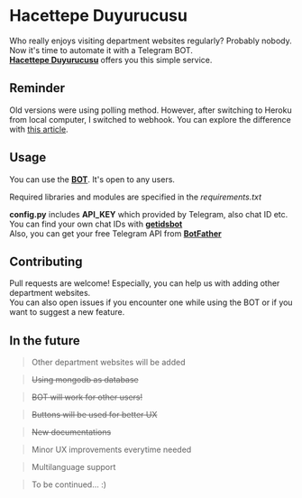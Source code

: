 # Hacettepe Duyurucusu

Who really enjoys visiting department websites regularly? Probably nobody. Now it's time to automate it with a Telegram BOT.\
**[Hacettepe Duyurucusu](t.me/HacettepeDuyurucusuBot)** offers you this simple service.

## Reminder

Old versions were using polling method. However, after switching to Heroku from local computer, I switched to webhook. You can explore the
difference with [this article](https://dzone.com/articles/evaluating-webhooks-vs-polling).

## Usage

You can use the **[BOT](t.me/HacettepeDuyurucusuBot)**. It's open to any users.

Required libraries and modules are specified in the *requirements.txt*

**config.py** includes **API_KEY** which provided by Telegram, also chat ID etc.\
You can find your own chat IDs with **[getidsbot](t.me/getidsbot)**\
Also, you can get your free Telegram API from **[BotFather](t.me/BotFather)**

## Contributing

Pull requests are welcome! Especially, you can help us with adding other department websites.\
You can also open issues if you encounter one while using the BOT or if you want to suggest a new feature.

## In the future

> Other department websites will be added

> ~~Using mongodb as database~~

> ~~BOT will work for other users!~~

> ~~Buttons will be used for better UX~~

> ~~New documentations~~

> Minor UX improvements everytime needed

> Multilanguage support

> To be continued... :)

